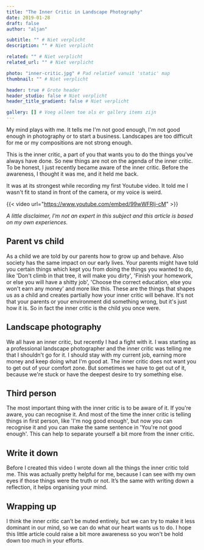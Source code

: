 ```yaml
---
title: "The Inner Critic in Landscape Photography"
date: 2019-01-28
draft: false
author: "aljan"

subtitle: "" # Niet verplicht
description: "" # Niet verplicht

related: "" # Niet verplicht
related_url: "" # Niet verplicht

photo: "inner-critic.jpg" # Pad relatief vanuit 'static' map
thumbnail: "" # Niet verplicht

header: true # Grote header
header_studio: false # Niet verplicht
header_title_gradient: false # Niet verplicht

gallery: [] # Voeg alleen toe als er gallery items zijn
---
```


My mind plays with me. It tells me I'm not good enough, I'm not good enough in photography or to start a business. Landscapes are too difficult for me or my compositions are not strong enough.

This is the inner critic, a part of you that wants you to do the things you've always have done. So new things are not on the agenda of the inner critic. To be honest, I just recently became aware of the inner critic. Before the awareness, I thought it was me, and it held me back.

It was at its strongest while recording my first Youtube video. It told me I wasn't fit to stand in front of the camera, or my voice is weird.

{{< video url="https://www.youtube.com/embed/99wWFRlj-cM" >}}

_A little disclaimer, I'm not an expert in this subject and this article is based on my own experiences._

## Parent vs child

As a child we are told by our parents how to grow up and behave. Also society has the same impact on our early lives. Your parents might have told you certain things which kept you from doing the things you wanted to do, like 'Don't climb in that tree, it will make you dirty', 'Finish your homework, or else you will have a shitty job', 'Choose the correct education, else you won't earn any money' and more like this. These are the things that shapes us as a child and creates partially how your inner critic will behave. It's not that your parents or your environment did something wrong, but it's just how it is. So in fact the inner critic is the child you once were.

## Landscape photography

We all have an inner critic, but recently I had a fight with it. I was starting as a professional landscape photographer and the inner critic was telling me that I shouldn't go for it. I should stay with my current job, earning more money and keep doing what I'm good at. The inner critic does not want you to get out of your comfort zone. But sometimes we have to get out of it, because we're stuck or have the deepest desire to try something else.

## Third person

The most important thing with the inner critic is to be aware of it. If you're aware, you can recognise it. And most of the time the inner critic is telling things in first person, like 'I'm nog good enough', but now you can recognise it and you can make the same sentence in 'You're not good enough'. This can help to separate yourself a bit more from the inner critic.

## Write it down

Before I created this video I wrote down all the things the inner critic told me. This was actually pretty helpful for me, because I can see with my own eyes if those things were the truth or not. It’s the same with writing down a reflection, it helps organising your mind.

## Wrapping up

I think the inner critic can’t be muted entirely, but we can try to make it less dominant in our mind, so we can do what our heart wants us to do. I hope this little article could raise a bit more awareness so you won't be hold down too much in your efforts.
